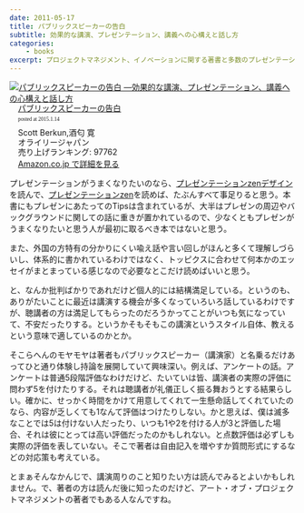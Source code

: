 ```yaml
---
date: 2011-05-17
title: パブリックスピーカーの告白
subtitle: 効果的な講演、プレゼンテーション、講義への心構えと話し方
categories: 
    - books
excerpt: プロジェクトマネジメント、イノベーションに関する著書と多数のプレゼンテーションの経験を持つ著者による「伝えること」と「教えること」の本質と実践術。
---
```


<div class="azlink-box"><div class="azlink-image" style="float:left"><a href="http://www.amazon.co.jp/exec/obidos/ASIN/487311473X/warikiru-22/" name="azlinklink" target="_blank"><img src="https://images-na.ssl-images-amazon.com/images/I/51OmfZs4PbL._SL160_.jpg" alt="パブリックスピーカーの告白 ―効果的な講演、プレゼンテーション、講義への心構えと話し方" style="border:none" /></a></div><div class="azlink-info" style="float:left;margin-left:15px;line-height:120%"><div class="azlink-name" style="margin-bottom:10px;line-height:120%"><a href="http://www.amazon.co.jp/exec/obidos/ASIN/487311473X/warikiru-22/" name="azlinklink" target="_blank">パブリックスピーカーの告白</a><div class="azlink-powered-date" style="font-size:7pt;margin-top:5px;font-family:verdana;line-height:120%">posted at 2015.1.14</div></div><div class="azlink-detail">Scott Berkun,酒匂 寛<br />オライリージャパン<br />売り上げランキング: 97762<br /></div><div class="azlink-link" style="margin-top:5px"><a href="http://www.amazon.co.jp/exec/obidos/ASIN/487311473X/warikiru-22/" target="_blank">Amazon.co.jp で詳細を見る</a></div></div><div class="azlink-footer" style="clear:left"></div></div>

プレゼンテーションがうまくなりたいのなら、[プレゼンテーションzenデザイン](/mol/log/zen-design/)を読んで、[プレゼンテーションzen](/mol/log/prezentation-zen/)を読めば、たぶんすべて事足りると思う。本書にもプレゼンにあたってのTipsは含まれているが、大半はプレゼンの周辺やバックグラウンドに関しての話に重きが置かれているので、少なくともプレゼンがうまくなりたいと思う人が最初に取るべき本ではないと思う。

また、外国の方特有の分かりにくい喩え話や言い回しがほんと多くて理解しづらいし、体系的に書かれているわけではなく、トッピクスに合わせて何本かのエッセイがまとまっている感じなので必要なとこだけ読めばいいと思う。

と、なんか批判ばかりであれだけど個人的には結構満足している。というのも、ありがたいことに最近は講演する機会が多くなっていろいろ話しているわけですが、聴講者の方は満足してもらったのだろうかってことがいつも気になっていて、不安だったりする。というかそもそもこの講演というスタイル自体、教えるという意味で適しているのかとか。

そこらへんのモヤモヤは著者もパブリックスピーカー（講演家）と名乗るだけあってひと通り体験し持論を展開していて興味深い。例えば、アンケートの話。アンケートは普通5段階評価なわけだけど、たいていは皆、講演者の実際の評価に問わず5を付けたりする。それは聴講者が礼儀正しく振る舞おうとする結果らしい。確かに、せっかく時間をかけて用意してくれて一生懸命話してくれていたのなら、内容が乏しくても1なんて評価はつけたりしない。かと思えば、僕は滅多なことでは5は付けない人だったり、いつも1や2を付ける人が3と評価した場合、それは彼にとっては高い評価だったのかもしれない。と点数評価は必ずしも実際の評価を表していない。そこで著者は自由記入を増やすか質問形式にするなどの対応策も考えている。

とまぁそんなかんじで、講演周りのこと知りたい方は読んでみるとよいかもしれません。で、著者の方は読んだ後に知ったのだけど、アート・オブ・プロジェクトマネジメントの著者でもある人なんですね。
